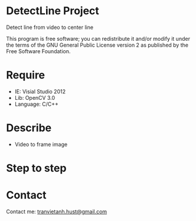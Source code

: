 # DetectLine Project
Detect line from video to center line

This program is free software;
you can redistribute it and/or modify
it under the terms of the GNU General Public License version 2
as published by the Free Software Foundation.
# Require
- IE: Visial Studio 2012
- Lib: OpenCV 3.0
- Language: C/C++
# Describe
- Video to frame image

# Step to step
# Contact
Contact me: tranvietanh.hust@gmail.com

